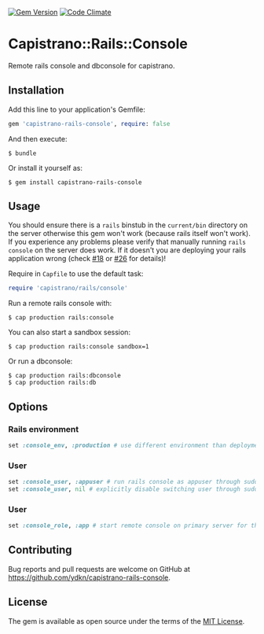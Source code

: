 [![Gem Version](https://img.shields.io/gem/v/capistrano-rails-console.svg)](https://rubygems.org/gems/capistrano-rails-console)
[![Code Climate](https://img.shields.io/codeclimate/github/ydkn/capistrano-rails-console.svg)](https://codeclimate.com/github/ydkn/capistrano-rails-console)


# Capistrano::Rails::Console

Remote rails console and dbconsole for capistrano.


## Installation

Add this line to your application's Gemfile:

```ruby
gem 'capistrano-rails-console', require: false
```

And then execute:

    $ bundle

Or install it yourself as:

    $ gem install capistrano-rails-console


## Usage

You should ensure there is a `rails` binstub in the `current/bin` directory on the server otherwise
this gem won't work (because rails itself won't work).
If you experience any problems please verify that manually running `rails console` on the server does work.
If it doesn't you are deploying your rails application wrong (check [#18](https://github.com/ydkn/capistrano-rails-console/issues/18) or [#26](https://github.com/ydkn/capistrano-rails-console/issues/26) for details)!

Require in `Capfile` to use the default task:

```ruby
require 'capistrano/rails/console'
```

Run a remote rails console with:

    $ cap production rails:console

You can also start a sandbox session:

    $ cap production rails:console sandbox=1

Or run a dbconsole:

    $ cap production rails:dbconsole
    $ cap production rails:db


## Options

### Rails environment

```ruby
set :console_env, :production # use different environment than deployment environment (rails_env)
```

### User

```ruby
set :console_user, :appuser # run rails console as appuser through sudo
set :console_user, nil # explicitly disable switching user through sudo
```

### User

```ruby
set :console_role, :app # start remote console on primary server for this role
```


## Contributing

Bug reports and pull requests are welcome on GitHub at https://github.com/ydkn/capistrano-rails-console.


## License

The gem is available as open source under the terms of the [MIT License](http://opensource.org/licenses/MIT).
